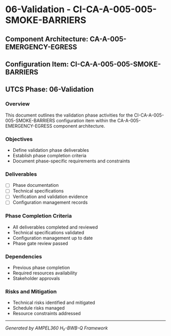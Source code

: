 # 06-Validation - CI-CA-A-005-005-SMOKE-BARRIERS

## Component Architecture: CA-A-005-EMERGENCY-EGRESS
## Configuration Item: CI-CA-A-005-005-SMOKE-BARRIERS
## UTCS Phase: 06-Validation

### Overview
This document outlines the validation phase activities for the CI-CA-A-005-005-SMOKE-BARRIERS configuration item within the CA-A-005-EMERGENCY-EGRESS component architecture.

### Objectives
- Define validation phase deliverables
- Establish phase completion criteria
- Document phase-specific requirements and constraints

### Deliverables
- [ ] Phase documentation
- [ ] Technical specifications
- [ ] Verification and validation evidence
- [ ] Configuration management records

### Phase Completion Criteria
- All deliverables completed and reviewed
- Technical specifications validated
- Configuration management up to date
- Phase gate review passed

### Dependencies
- Previous phase completion
- Required resources availability
- Stakeholder approvals

### Risks and Mitigation
- Technical risks identified and mitigated
- Schedule risks managed
- Resource constraints addressed

---
*Generated by AMPEL360 H₂-BWB-Q Framework*
